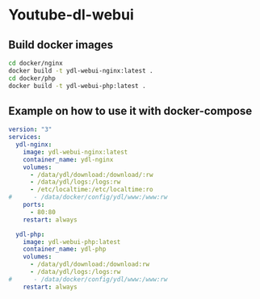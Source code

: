 # Youtube-dl-webui

## Build docker images

```bash
cd docker/nginx
docker build -t ydl-webui-nginx:latest .
cd docker/php
docker build -t ydl-webui-php:latest .
```

## Example on how to use it with docker-compose

```yml
version: "3"
services:
  ydl-nginx:
    image: ydl-webui-nginx:latest
    container_name: ydl-nginx
    volumes:
      - /data/ydl/download:/download/:rw
      - /data/ydl/logs:/logs:rw
      - /etc/localtime:/etc/localtime:ro
#      - /data/docker/config/ydl/www:/www:rw
    ports:
      - 80:80
    restart: always

  ydl-php:
    image: ydl-webui-php:latest
    container_name: ydl-php
    volumes:
      - /data/ydl/download:/download:rw
      - /data/ydl/logs:/logs:rw
#      - /data/docker/config/ydl/www:/www:rw
    restart: always
```
